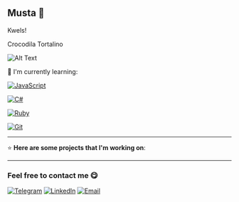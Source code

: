 ## Musta 👋

Kwels!

Crocodila Tortalino 

![Alt Text](https://media1.tenor.com/m/1tuKwrjR9VsAAAAC/anime-boy.gif)

🧠 I'm currently learning:

[![JavaScript](https://img.shields.io/badge/JAVASCRIPT-F7DF1E?style=for-the-badge&logo=javascript&logoColor=black)](https://developer.mozilla.org/en-US/docs/Web/JavaScript)  

[![C#](https://img.shields.io/badge/C%23-239120?style=for-the-badge&logo=c-sharp&logoColor=white)](https://docs.microsoft.com/en-us/dotnet/csharp/)  

[![Ruby](https://img.shields.io/badge/RUBY-CC342D?style=for-the-badge&logo=ruby&logoColor=white)](https://www.ruby-lang.org/en/)  

[![Git](https://img.shields.io/badge/GIT-F05032?style=for-the-badge&logo=git&logoColor=white)](https://git-scm.com/)

---

⭐ **Here are some projects that I'm working on**:


---

### Feel free to contact me 😋

[![Telegram](https://img.shields.io/badge/Telegram-@kwels0-2CA5E0?style=for-the-badge&logo=telegram&logoColor=white)](https://t.me/kwels0)
[![LinkedIn](https://img.shields.io/badge/LinkedIn-kwels-0077B5?style=for-the-badge&logo=linkedin&logoColor=white)](https://www.linkedin.com/in/kwels-cawi-b81b0535b/)
[![Email](https://img.shields.io/badge/Email-wescawi@gmail.com-EA4335?style=for-the-badge&logo=gmail&logoColor=white)](wescawi@gmail.com)

